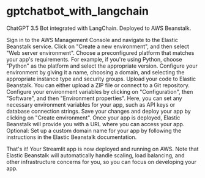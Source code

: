 # gptchatbot_with_langchain
ChatGPT 3.5 Bot integrated with LangChain. Deployed to AWS Beanstalk.

Sign in to the AWS Management Console and navigate to the Elastic Beanstalk service.
Click on "Create a new environment", and then select "Web server environment".
Choose a preconfigured platform that matches your app's requirements. For example, if you're using Python, choose "Python" as the platform and select the appropriate version.
Configure your environment by giving it a name, choosing a domain, and selecting the appropriate instance type and security groups.
Upload your code to Elastic Beanstalk. You can either upload a ZIP file or connect to a Git repository.
Configure your environment variables by clicking on "Configuration", then "Software", and then "Environment properties". Here, you can set any necessary environment variables for your app, such as API keys or database connection strings.
Save your changes and deploy your app by clicking on "Create environment".
Once your app is deployed, Elastic Beanstalk will provide you with a URL where you can access your app.
Optional: Set up a custom domain name for your app by following the instructions in the Elastic Beanstalk documentation.

That's it! Your Streamlit app is now deployed and running on AWS. Note that Elastic Beanstalk will automatically handle scaling, load balancing, and other infrastructure concerns for you, so you can focus on developing your app.
